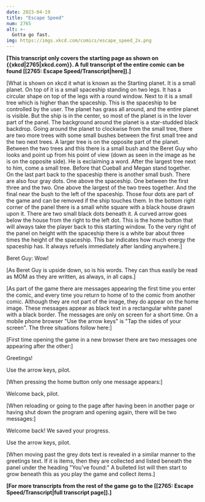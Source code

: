```yaml
---
date: 2023-04-19
title: "Escape Speed"
num: 2765
alt: >-
  Gotta go fast.
img: https://imgs.xkcd.com/comics/escape_speed_2x.png
---
```

**[This transcript only covers the starting page as shown on {{xkcd|2765|xkcd.com}}. A full transcript of the entire comic can be found [[2765: Escape Speed/Transcript|here]].]**

[What is shown on xkcd it what is known as the Starting planet. It is a small planet. On top of it is a small spaceship standing on two legs. It has a circular shape on top of the legs with a round window. Next to it is a small tree which is higher than the spaceship. This is the spaceship to be controlled by the user. The planet has grass all around, and the entire planet is visible. But the ship is in the center, so most of the planet is in the lover part of the panel. The background around the planet is a star-studded black backdrop. Going around the planet to clockwise from the small tree, there are two more trees with some small bushes between the first small tree and the two next trees. A larger tree is on the opposite part of the planet. Between the two trees and this there is a small bush and the Beret Guy who looks and point up from his point of view (down as seen in the image as he is on the opposite side). He is exclaiming a word. After the largest tree next to him, come a small tree. Before that Cueball and Megan stand together. On the last part back to the spaceship there is another small bush. There are also four gray dots. One above the spaceship. One between the first three and the two. One above the largest of the two trees together. And the final near the bush to the left of the spaceship. Those four dots are part of the game and can be removed if the ship touches them. In the bottom right corner of the panel there is a small white square with a black house drawn upon it. There are two small black dots beneath it. A curved arrow goes below the house from the right to the left dot. This is the home button that will always take the player back to this starting window. To the very right of the panel on height with the spaceship there is a white bar about three times the height of the spaceship. This bar indicates how much energy the spaceship has. It always refuels immediately after landing anywhere.]

Beret Guy: Wow!

[As Beret Guy is upside down, so is his words. They can thus easily be read as MOM as they are written, as always, in all caps.]

[As part of the game there are messages appearing the first time you enter the comic, and every time you return to home of to the comic from another comic. Although they are not part of the image, they do appear on the home image. These messages appear as black text in a rectangular white panel with a black border. The messages are only on screen for a short time. On a mobile phone browser "Use the arrow keys" is "Tap the sides of your screen". The three situations follow here:]

[First time opening the game in a new browser there are two messages one appearing after the other:]

Greetings!

Use the arrow keys, pilot.

[When pressing the home button only one message appears:]

Welcome back, pilot.

[When reloading or going to the page after having been in another page or having shut down the program and opening again, there will be two messages:]

Welcome back! We saved your progress.

Use the arrow keys, pilot.

[When moving past the grey dots text is revealed in a similar manner to the greetings text. If it is items, then they are collected and listed beneath the panel under the heading "You've found:" A bulleted list will then start to grow beneath this as you play the game and collect items.]

**[For more transcripts from the rest of the game go to the [[2765: Escape Speed/Transcript|full transcript page]].]**